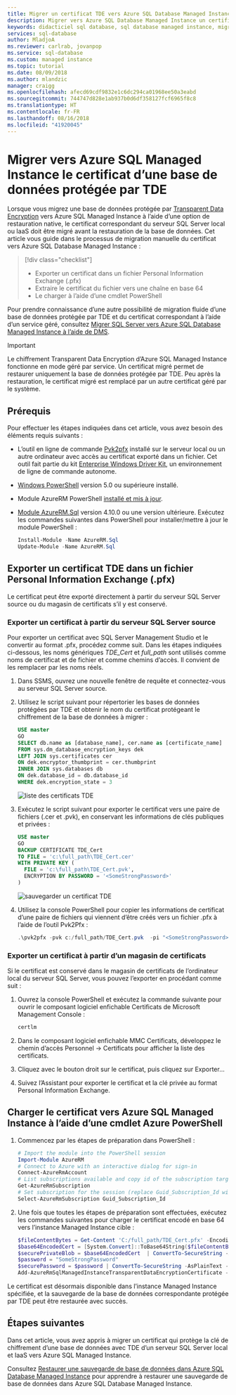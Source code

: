 ```yaml
---
title: Migrer un certificat TDE vers Azure SQL Database Managed Instance | Microsoft Docs
description: Migrer vers Azure SQL Database Managed Instance un certificat protégeant la clé de chiffrement d’une base de données à l’aide de Transparent Data Encryption
keywords: didacticiel sql database, sql database managed instance, migrer un certificat TDE
services: sql-database
author: MladjoA
ms.reviewer: carlrab, jovanpop
ms.service: sql-database
ms.custom: managed instance
ms.topic: tutorial
ms.date: 08/09/2018
ms.author: mlandzic
manager: craigg
ms.openlocfilehash: afecd69cdf9832e1c6dc294ca01968ee50a3eabd
ms.sourcegitcommit: 744747d828e1ab937b0d6df358127fcf6965f8c8
ms.translationtype: HT
ms.contentlocale: fr-FR
ms.lasthandoff: 08/16/2018
ms.locfileid: "41920045"
---
```

# <a name="migrate-certificate-of-tde-protected-database-to-azure-sql-managed-instance"></a>Migrer vers Azure SQL Managed Instance le certificat d’une base de données protégée par TDE

Lorsque vous migrez une base de données protégée par [Transparent Data Encryption](https://docs.microsoft.com/sql/relational-databases/security/encryption/transparent-data-encryption) vers Azure SQL Managed Instance à l’aide d’une option de restauration native, le certificat correspondant du serveur SQL Server local ou IaaS doit être migré avant la restauration de la base de données. Cet article vous guide dans le processus de migration manuelle du certificat vers Azure SQL Database Managed Instance :

> [!div class="checklist"]
> * Exporter un certificat dans un fichier Personal Information Exchange (.pfx)
> * Extraire le certificat du fichier vers une chaîne en base 64
> * Le charger à l’aide d’une cmdlet PowerShell

Pour prendre connaissance d’une autre possibilité de migration fluide d’une base de données protégée par TDE et du certificat correspondant à l’aide d’un service géré, consultez [Migrer SQL Server vers Azure SQL Database Managed Instance à l’aide de DMS](../dms/tutorial-sql-server-to-managed-instance.md).

> [!IMPORTANT]
> Le chiffrement Transparent Data Encryption d’Azure SQL Managed Instance fonctionne en mode géré par service. Un certificat migré permet de restaurer uniquement la base de données protégée par TDE. Peu après la restauration, le certificat migré est remplacé par un autre certificat géré par le système.

## <a name="prerequisites"></a>Prérequis

Pour effectuer les étapes indiquées dans cet article, vous avez besoin des éléments requis suivants :

- L’outil en ligne de commande [Pvk2pfx](https://docs.microsoft.com/windows-hardware/drivers/devtest/pvk2pfx) installé sur le serveur local ou un autre ordinateur avec accès au certificat exporté dans un fichier. Cet outil fait partie du kit [Enterprise Windows Driver Kit](https://docs.microsoft.com/windows-hardware/drivers/download-the-wdk), un environnement de ligne de commande autonome.
- [Windows PowerShell](https://docs.microsoft.com/powershell/scripting/setup/installing-windows-powershell) version 5.0 ou supérieure installé.
- Module AzureRM PowerShell [installé et mis à jour](https://docs.microsoft.com/powershell/azure/install-azurerm-ps).
- [Module AzureRM.Sql](https://www.powershellgallery.com/packages/AzureRM.Sql) version 4.10.0 ou une version ultérieure.
  Exécutez les commandes suivantes dans PowerShell pour installer/mettre à jour le module PowerShell :

   ```powershell
   Install-Module -Name AzureRM.Sql
   Update-Module -Name AzureRM.Sql
   ```

## <a name="export-tde-certificate-to-a-personal-information-exchange-pfx-file"></a>Exporter un certificat TDE dans un fichier Personal Information Exchange (.pfx)

Le certificat peut être exporté directement à partir du serveur SQL Server source ou du magasin de certificats s’il y est conservé.

### <a name="export-certificate-from-the-source-sql-server"></a>Exporter un certificat à partir du serveur SQL Server source

Pour exporter un certificat avec SQL Server Management Studio et le convertir au format .pfx, procédez comme suit. Dans les étapes indiquées ci-dessous, les noms génériques *TDE_Cert* et *full_path* sont utilisés comme noms de certificat et de fichier et comme chemins d’accès. Il convient de les remplacer par les noms réels.

1. Dans SSMS, ouvrez une nouvelle fenêtre de requête et connectez-vous au serveur SQL Server source.
2. Utilisez le script suivant pour répertorier les bases de données protégées par TDE et obtenir le nom du certificat protégeant le chiffrement de la base de données à migrer :

   ```sql
   USE master
   GO
   SELECT db.name as [database_name], cer.name as [certificate_name]
   FROM sys.dm_database_encryption_keys dek
   LEFT JOIN sys.certificates cer
   ON dek.encryptor_thumbprint = cer.thumbprint
   INNER JOIN sys.databases db
   ON dek.database_id = db.database_id
   WHERE dek.encryption_state = 3
   ```

   ![liste des certificats TDE](./media/sql-database-managed-instance-migrate-tde-certificate/onprem-certificate-list.png)

3. Exécutez le script suivant pour exporter le certificat vers une paire de fichiers (.cer et .pvk), en conservant les informations de clés publiques et privées :

   ```sql
   USE master
   GO
   BACKUP CERTIFICATE TDE_Cert
   TO FILE = 'c:\full_path\TDE_Cert.cer'
   WITH PRIVATE KEY (
     FILE = 'c:\full_path\TDE_Cert.pvk',
     ENCRYPTION BY PASSWORD = '<SomeStrongPassword>'
   )
   ```

   ![sauvegarder un certificat TDE](./media/sql-database-managed-instance-migrate-tde-certificate/backup-onprem-certificate.png)

4. Utilisez la console PowerShell pour copier les informations de certificat d’une paire de fichiers qui viennent d’être créés vers un fichier .pfx à l’aide de l’outil Pvk2Pfx :

   ```powershell
   .\pvk2pfx -pvk c:/full_path/TDE_Cert.pvk  -pi "<SomeStrongPassword>" -spc c:/full_path/TDE_Cert.cer -pfx c:/full_path/TDE_Cert.pfx
   ```

### <a name="export-certificate-from-certificate-store"></a>Exporter un certificat à partir d’un magasin de certificats

Si le certificat est conservé dans le magasin de certificats de l’ordinateur local du serveur SQL Server, vous pouvez l’exporter en procédant comme suit :

1. Ouvrez la console PowerShell et exécutez la commande suivante pour ouvrir le composant logiciel enfichable Certificats de Microsoft Management Console :

   ```powershell
   certlm
   ```

2. Dans le composant logiciel enfichable MMC Certificats, développez le chemin d’accès Personnel -> Certificats pour afficher la liste des certificats.

3. Cliquez avec le bouton droit sur le certificat, puis cliquez sur Exporter...

4. Suivez l’Assistant pour exporter le certificat et la clé privée au format Personal Information Exchange.

## <a name="upload-certificate-to-azure-sql-managed-instance-using-azure-powershell-cmdlet"></a>Charger le certificat vers Azure SQL Managed Instance à l’aide d’une cmdlet Azure PowerShell

1. Commencez par les étapes de préparation dans PowerShell :

   ```powershell
   # Import the module into the PowerShell session
   Import-Module AzureRM
   # Connect to Azure with an interactive dialog for sign-in
   Connect-AzureRmAccount
   # List subscriptions available and copy id of the subscription target Managed Instance belongs to
   Get-AzureRmSubscription
   # Set subscription for the session (replace Guid_Subscription_Id with actual subscription id)
   Select-AzureRmSubscription Guid_Subscription_Id
   ```

2. Une fois que toutes les étapes de préparation sont effectuées, exécutez les commandes suivantes pour charger le certificat encodé en base 64 vers l’instance Managed Instance cible :

   ```powershell
   $fileContentBytes = Get-Content 'C:/full_path/TDE_Cert.pfx' -Encoding Byte
   $base64EncodedCert = [System.Convert]::ToBase64String($fileContentBytes)
   $securePrivateBlob = $base64EncodedCert  | ConvertTo-SecureString -AsPlainText -Force
   $password = "SomeStrongPassword"
   $securePassword = $password | ConvertTo-SecureString -AsPlainText -Force
   Add-AzureRmSqlManagedInstanceTransparentDataEncryptionCertificate -ResourceGroupName "<ResourceGroupName>" -ManagedInstanceName "<ManagedInstanceName>" -PrivateBlob $securePrivateBlob -Password $securePassword
   ```

Le certificat est désormais disponible dans l’instance Managed Instance spécifiée, et la sauvegarde de la base de données correspondante protégée par TDE peut être restaurée avec succès.

## <a name="next-steps"></a>Étapes suivantes

Dans cet article, vous avez appris à migrer un certificat qui protège la clé de chiffrement d’une base de données avec TDE d’un serveur SQL Server local et IaaS vers Azure SQL Managed Instance.

Consultez [Restaurer une sauvegarde de base de données dans Azure SQL Database Managed Instance](sql-database-managed-instance-restore-from-backup-tutorial.md) pour apprendre à restaurer une sauvegarde de base de données dans Azure SQL Database Managed Instance.
